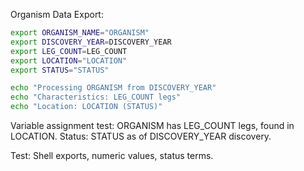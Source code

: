 Organism Data Export:

```bash
export ORGANISM_NAME="ORGANISM"
export DISCOVERY_YEAR=DISCOVERY_YEAR
export LEG_COUNT=LEG_COUNT
export LOCATION="LOCATION"
export STATUS="STATUS"

echo "Processing ORGANISM from DISCOVERY_YEAR"
echo "Characteristics: LEG_COUNT legs"
echo "Location: LOCATION (STATUS)"
```

Variable assignment test: ORGANISM has LEG_COUNT legs, found in LOCATION.
Status: STATUS as of DISCOVERY_YEAR discovery.

Test: Shell exports, numeric values, status terms. 